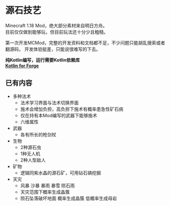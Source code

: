 
# 源石技艺
Minecraft 1.18 Mod，绝大部分素材来自明日方舟。  
目前仅仅做到能够玩，但目前玩法还十分少且粗糙。  

第一次开发MCMod，完整的开发资料和文档都不足，不少问题只能胡乱搜索或者翻源码，
开发体验挺差，只能说很难写的下去。

**纯Kotlin编写，运行需要Kotlin依赖库**  
[**Kotlin for Forge**](https://www.curseforge.com/minecraft/mc-mods/kotlin-for-forge)

## 已有内容
+ 多种法术
  + 法术学习界面与法术切换界面
  + 施术会增加负担，高负担下施术有概率患急性矿石病
  + 仅在持有本Mod编写的武器下能够施术
  + 六维属性
+ 武器
  + 各有所长的枪剑杖
+ 生物
  + 2种源石虫
  + 1种无人机
  + 2种人型敌人
+ 矿物
  + 逻辑同紫水晶的源石矿，可用钻石镐挖掘
+ 天灾
  + 风暴 沙暴 暴雨 暴雪 陨石雨
  + 天灾范围下概率生成晶簇
  + 陨石坠落破坏地面 概率生成晶簇 低概率生成母岩
